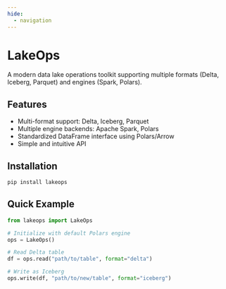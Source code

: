 ```yaml
---
hide:
  - navigation
---
```


# LakeOps

A modern data lake operations toolkit supporting multiple formats (Delta, Iceberg, Parquet) and engines (Spark, Polars).

## Features
- Multi-format support: Delta, Iceberg, Parquet
- Multiple engine backends: Apache Spark, Polars
- Standardized DataFrame interface using Polars/Arrow
- Simple and intuitive API

## Installation
```bash
pip install lakeops
```

## Quick Example
```python
from lakeops import LakeOps

# Initialize with default Polars engine
ops = LakeOps()

# Read Delta table
df = ops.read("path/to/table", format="delta")

# Write as Iceberg
ops.write(df, "path/to/new/table", format="iceberg")
```
